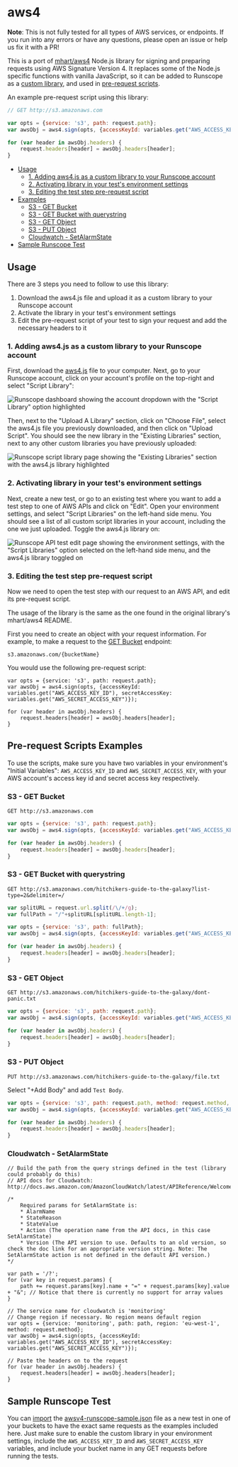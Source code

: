 # aws4

__Note__: This is not fully tested for all types of AWS services, or endpoints. If you run into any errors or have any questions, please open an issue or help us fix it with a PR!

This is a port of [mhart/aws4](https://github.com/mhart/aws4) Node.js library for signing and preparing requests using AWS Signature Version 4. It replaces some of the Node.js specific functions with vanilla JavaScript, so it can be added to Runscope as a [custom library](https://www.runscope.com/docs/api-testing/scripts/custom-libraries), and used in [pre-request scripts](https://www.runscope.com/docs/api-testing/scripts/pre-request).

An example pre-request script using this library:

```js
// GET http://s3.amazonaws.com

var opts = {service: 's3', path: request.path};
var awsObj = aws4.sign(opts, {accessKeyId: variables.get("AWS_ACCESS_KEY_ID"), secretAccessKey: variables.get("AWS_SECRET_ACCESS_KEY")});

for (var header in awsObj.headers) {
    request.headers[header] = awsObj.headers[header];
}
```

- [Usage](#usage)
  - [1. Adding aws4.js as a custom library to your Runscope account](#1-adding-aws4js-as-a-custom-library-to-your-runscope-account)
  - [2. Activating library in your test's environment settings](#2-activating-library-in-your-tests-environment-settings)
  - [3. Editing the test step pre-request script](#3-editing-the-test-step-pre-request-script)
- [Examples](#pre-request-scripts-examples)
  - [S3 - GET Bucket](#s3---get-bucket)
  - [S3 - GET Bucket with querystring](#s3---get-bucket-with-querystring)
  - [S3 - GET Object](#s3---get-object)
  - [S3 - PUT Object](#cloudwatch---setalarmstate)
  - [Cloudwatch - SetAlarmState](#s3---put-object)
- [Sample Runscope Test](#sample-runscope-test)

## Usage

There are 3 steps you need to follow to use this library:

1. Download the aws4.js file and upload it as a custom library to your Runscope account
2. Activate the library in your test's environment settings
3. Edit the pre-request script of your test to sign your request and add the necessary headers to it

### 1. Adding aws4.js as a custom library to your Runscope account

First, download the [aws4.js](./aws4.js) file to your computer. Next, go to your Runscope account, click on your account's profile on the top-right and select "Script Library":

![Runscope dashboard showing the account dropdown with the "Script Library" option highlighted](./screenshots/1-runscope-script-link.png?raw=true)

Then, next to the "Upload A Library" section, click on "Choose File", select the aws4.js file you previously downloaded, and then click on "Upload Script". You should see the new library in the "Existing Libraries" section, next to any other custom libraries you have previously uploaded:

![Runscope script library page showing the "Existing Libraries" section with the aws4.js library highlighted](./screenshots/2-runscope-script-library.png?raw=true)

### 2. Activating library in your test's environment settings

Next, create a new test, or go to an existing test where you want to add a test step to one of AWS APIs and click on "Edit". Open your environment settings, and select "Script Libraries" on the left-hand side menu. You should see a list of all custom script libraries in your account, including the one we just uploaded. Toggle the aws4.js library on:

![Runscope API test edit page showing the environment settings, with the "Script Libraries" option selected on the left-hand side menu, and the aws4.js library toggled on](./screenshots/3-runscope-environment-library.png?raw=true)

### 3. Editing the test step pre-request script

Now we need to open the test step with our request to an AWS API, and edit its pre-request script.

The usage of the library is the same as the one found in the original library's mhart/aws4 README.

First you need to create an object with your request information. For example, to make a request to the [GET Bucket](http://docs.aws.amazon.com/AmazonS3/latest/API/v2-RESTBucketGET.html) endpoint:

`s3.amazonaws.com/{bucketName}`

You would use the following pre-request script:

```
var opts = {service: 's3', path: request.path};
var awsObj = aws4.sign(opts, {accessKeyId: variables.get("AWS_ACCESS_KEY_ID"), secretAccessKey: variables.get("AWS_SECRET_ACCESS_KEY")});

for (var header in awsObj.headers) {
    request.headers[header] = awsObj.headers[header];
}
```

## Pre-request Scripts Examples

To use the scripts, make sure you have two variables in your environment's "Initial Variables": `AWS_ACCESS_KEY_ID` and `AWS_SECRET_ACCESS_KEY`, with your AWS account's access key id and secret access key respectively.

### S3 - GET Bucket

`GET http://s3.amazonaws.com`

```js
var opts = {service: 's3', path: request.path};
var awsObj = aws4.sign(opts, {accessKeyId: variables.get("AWS_ACCESS_KEY_ID"), secretAccessKey: variables.get("AWS_SECRET_ACCESS_KEY")});

for (var header in awsObj.headers) {
    request.headers[header] = awsObj.headers[header];
}
```

### S3 - GET Bucket with querystring

`GET http://s3.amazonaws.com/hitchikers-guide-to-the-galaxy?list-type=2&delimiter=/`

```js
var splitURL = request.url.split(/\/+/g);
var fullPath = "/"+splitURL[splitURL.length-1];

var opts = {service: 's3', path: fullPath};
var awsObj = aws4.sign(opts, {accessKeyId: variables.get("AWS_ACCESS_KEY_ID"), secretAccessKey: variables.get("AWS_SECRET_ACCESS_KEY")});

for (var header in awsObj.headers) {
    request.headers[header] = awsObj.headers[header];
}
```

### S3 - GET Object

`GET http://s3.amazonaws.com/hitchikers-guide-to-the-galaxy/dont-panic.txt`

```js
var opts = {service: 's3', path: request.path};
var awsObj = aws4.sign(opts, {accessKeyId: variables.get("AWS_ACCESS_KEY_ID"), secretAccessKey: variables.get("AWS_SECRET_ACCESS_KEY")});

for (var header in awsObj.headers) {
    request.headers[header] = awsObj.headers[header];
}
```

### S3 - PUT Object

`PUT http://s3.amazonaws.com/hitchikers-guide-to-the-galaxy/file.txt`

Select "+Add Body" and add `Test Body`.

```js
var opts = {service: 's3', path: request.path, method: request.method, body: request.body};
var awsObj = aws4.sign(opts, {accessKeyId: variables.get("AWS_ACCESS_KEY_ID"), secretAccessKey: variables.get("AWS_SECRET_ACCESS_KEY")});

for (var header in awsObj.headers) {
    request.headers[header] = awsObj.headers[header];
}
```

### Cloudwatch - SetAlarmState
```
// Build the path from the query strings defined in the test (library could probably do this)
// API docs for Cloudwatch: http://docs.aws.amazon.com/AmazonCloudWatch/latest/APIReference/Welcome.html

/*
    Required params for SetAlarmState is:
    * AlarmName
    * StateReason
    * StateValue
    * Action (The operation name from the API docs, in this case SetAlarmState)
    * Version (The API version to use. Defaults to an old version, so check the doc link for an appropriate version string. Note: The SetAlarmState action is not defined in the default API version.)
*/

var path = '/?';
for (var key in request.params) {
    path += request.params[key].name + "=" + request.params[key].value + "&"; // Notice that there is currently no support for array values
}

// The service name for cloudwatch is 'monitoring'
// Change region if necessary. No region means default region
var opts = {service: 'monitoring', path: path, region: 'eu-west-1', method: request.method};
var awsObj = aws4.sign(opts, {accessKeyId: variables.get("AWS_ACCESS_KEY_ID"), secretAccessKey: variables.get("AWS_SECRET_ACCESS_KEY")});

// Paste the headers on to the request
for (var header in awsObj.headers) {
    request.headers[header] = awsObj.headers[header];
}
```

## Sample Runscope Test

You can [import](https://www.runscope.com/docs/api-testing/importing#radar-import) the [awsv4-runscope-sample.json](./awsv4.runscope-sample.json) file as a new test in one of your buckets to have the exact same requests as the examples included here. Just make sure to enable the custom library in your environment settings, include the `AWS_ACCESS_KEY_ID` and `AWS_SECRET_ACCESS_KEY` variables, and include your bucket name in any GET requests before running the tests.
